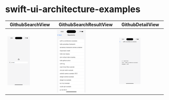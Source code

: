 # swift-ui-architecture-examples

|GithubSearchView|GithubSearchResultView|GithubDetailView|
|-|-|-|
|<img src="https://github.com/u7chan/swift-ui-architecture-examples/blob/images/images/1.png?raw=true" width="50%">|<img src="https://github.com/u7chan/swift-ui-architecture-examples/blob/images/images/2.png?raw=true" width="50%">|<img src="https://github.com/u7chan/swift-ui-architecture-examples/blob/images/images/3.png?raw=true" width="50%">|